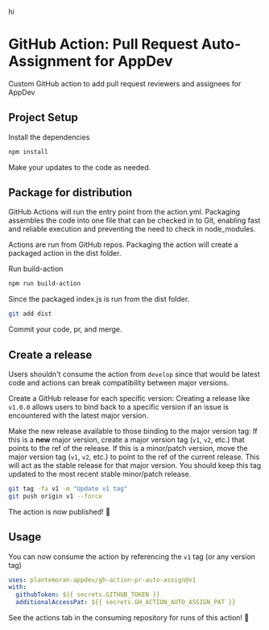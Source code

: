 hi
# GitHub Action: Pull Request Auto-Assignment for AppDev

Custom GitHub action to add pull request reviewers and assignees for AppDev

## Project Setup

Install the dependencies

```bash
npm install
```

Make your updates to the code as needed.

## Package for distribution

GitHub Actions will run the entry point from the action.yml.
Packaging assembles the code into one file that can be checked in to Git, enabling fast and reliable execution and preventing the need to check in node_modules.

Actions are run from GitHub repos.
Packaging the action will create a packaged action in the dist folder.

Run build-action

```bash
npm run build-action
```

Since the packaged index.js is run from the dist folder.

```bash
git add dist
```

Commit your code, pr, and merge.

## Create a release

Users shouldn't consume the action from `develop` since that would be latest code and actions can break compatibility between major versions.

Create a GitHub release for each specific version:
Creating a release like `v1.0.0` allows users to bind back to a specific version if an issue is encountered with the latest major version.

Make the new release available to those binding to the major version tag:
If this is a **new** major version, create a major version tag (`v1`, `v2`, etc.) that points to the ref of the release.
If this is a minor/patch version, move the major version tag (`v1`, `v2`, etc.) to point to the ref of the current release.
This will act as the stable release for that major version.
You should keep this tag updated to the most recent stable minor/patch release.

```bash
git tag -fa v1 -m "Update v1 tag"
git push origin v1 --force
```

The action is now published! :rocket:

## Usage

You can now consume the action by referencing the `v1` tag (or any version tag)

```yaml
uses: plantemoran-appdev/gh-action-pr-auto-assign@v1
with:
  githubToken: ${{ secrets.GITHUB_TOKEN }}
  additionalAccessPat: ${{ secrets.GH_ACTION_AUTO_ASSIGN_PAT }}
```

See the actions tab in the consuming repository for runs of this action! :rocket:
